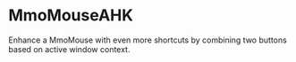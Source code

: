 # MmoMouseAHK

Enhance a MmoMouse with even more shortcuts by combining two buttons based on active window context.
